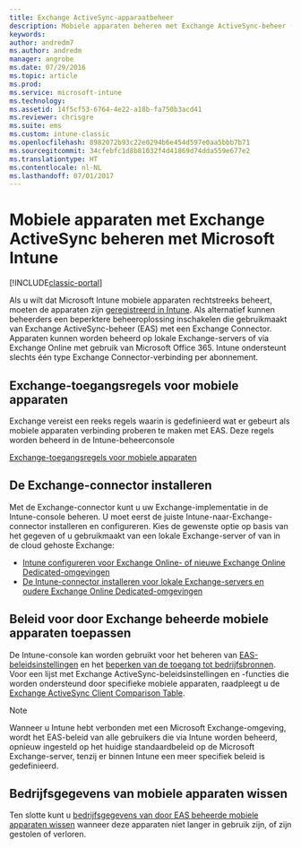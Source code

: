 ```yaml
---
title: Exchange ActiveSync-apparaatbeheer
description: Mobiele apparaten beheren met Exchange ActiveSync-beheer (EAS) met de Exchange Connector
keywords: 
author: andredm7
ms.author: andredm
manager: angrobe
ms.date: 07/29/2016
ms.topic: article
ms.prod: 
ms.service: microsoft-intune
ms.technology: 
ms.assetid: 14f5cf53-6764-4e22-a18b-fa750b3acd41
ms.reviewer: chrisgre
ms.suite: ems
ms.custom: intune-classic
ms.openlocfilehash: 8982072b93c22e0294b6e454d597e0aa5bbb7b71
ms.sourcegitcommit: 34cfebfc1d8b81032f4d41869d74dda559e677e2
ms.translationtype: HT
ms.contentlocale: nl-NL
ms.lasthandoff: 07/01/2017
---
```

# <a name="exchange-activesync-mobile-device-management-with-microsoft-intune"></a>Mobiele apparaten met Exchange ActiveSync beheren met Microsoft Intune

[!INCLUDE[classic-portal](../includes/classic-portal.md)]

Als u wilt dat Microsoft Intune mobiele apparaten rechtstreeks beheert, moeten de apparaten zijn [geregistreerd in Intune](prerequisites-for-enrollment.md). Als alternatief kunnen beheerders een beperktere beheeroplossing inschakelen die gebruikmaakt van Exchange ActiveSync-beheer (EAS) met een Exchange Connector. Apparaten kunnen worden beheerd op lokale Exchange-servers of via Exchange Online met gebruik van Microsoft Office 365. Intune ondersteunt slechts één type Exchange Connector-verbinding per abonnement.

## <a name="exchange-access-rules-for-mobile-devices"></a>Exchange-toegangsregels voor mobiele apparaten ##

Exchange vereist een reeks regels waarin is gedefinieerd wat er gebeurt als mobiele apparaten verbinding proberen te maken met EAS. Deze regels worden beheerd in de Intune-beheerconsole

[Exchange-toegangsregels voor mobiele apparaten](exchange-access-rules-for-mobile-devices.md)

## <a name="install-the-exchange-connector"></a>De Exchange-connector installeren
Met de Exchange-connector kunt u uw Exchange-implementatie in de Intune-console beheren. U moet eerst de juiste Intune-naar-Exchange-connector installeren en configureren. Kies de gewenste optie op basis van het gegeven of u gebruikmaakt van een lokale Exchange-server of van in de cloud gehoste Exchange:

-   [Intune configureren voor Exchange Online- of nieuwe Exchange Online Dedicated-omgevingen](intune-service-to-service-exchange-connector.md)
-   [De Intune-connector installeren voor lokale Exchange-servers en oudere Exchange Online Dedicated-omgevingen](intune-on-premises-exchange-connector.md)


## <a name="apply-policy-for-exchange-managed-mobile-devices"></a>Beleid voor door Exchange beheerde mobiele apparaten toepassen
De Intune-console kan worden gebruikt voor het beheren van [EAS-beleidsinstellingen](exchange-activesync-policy-settings-in-microsoft-intune.md) en het [beperken van de toegang tot bedrijfsbronnen](restrict-access-to-email-and-o365-services-with-microsoft-intune.md). Voor een lijst met Exchange ActiveSync-beleidsinstellingen en -functies die worden ondersteund door specifieke mobiele apparaten, raadpleegt u de [Exchange ActiveSync Client Comparison Table](http://go.microsoft.com/fwlink/?LinkId=247270).

> [!NOTE]
> Wanneer u Intune hebt verbonden met een Microsoft Exchange-omgeving, wordt het EAS-beleid van alle gebruikers die via Intune worden beheerd, opnieuw ingesteld op het huidige standaardbeleid op de Microsoft Exchange-server, tenzij er binnen Intune een meer specifiek beleid is gedefinieerd.

## <a name="wipe-company-data-from-mobile-devices"></a>Bedrijfsgegevens van mobiele apparaten wissen
Ten slotte kunt u [bedrijfsgegevens van door EAS beheerde mobiele apparaten wissen](wipe-for-exchange-managed-mobile-devices.md) wanneer deze apparaten niet langer in gebruik zijn, of zijn gestolen of verloren.
